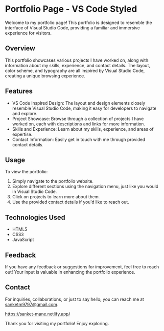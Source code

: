 # Portfolio Page - VS Code Styled

Welcome to my portfolio page! This portfolio is designed to resemble the interface of Visual Studio Code, providing a familiar and immersive experience for visitors.

## Overview

This portfolio showcases various projects I have worked on, along with information about my skills, experience, and contact details. The layout, color scheme, and typography are all inspired by Visual Studio Code, creating a unique browsing experience.

## Features

- VS Code Inspired Design: The layout and design elements closely resemble Visual Studio Code, making it easy for developers to navigate and explore.
- Project Showcase: Browse through a collection of projects I have worked on, each with descriptions and links for more information.
- Skills and Experience: Learn about my skills, experience, and areas of expertise.
- Contact Information: Easily get in touch with me through provided contact details.

## Usage

To view the portfolio:
1. Simply navigate to the portfolio website.
2. Explore different sections using the navigation menu, just like you would in Visual Studio Code.
3. Click on projects to learn more about them.
4. Use the provided contact details if you'd like to reach out.

## Technologies Used

- HTML5
- CSS3
- JavaScript

## Feedback

If you have any feedback or suggestions for improvement, feel free to reach out! Your input is valuable in enhancing the portfolio experience.

## Contact

For inquiries, collaborations, or just to say hello, you can reach me at [sanketm9797@gmail.com](mailto:sanketm9797@gmail.com).

https://sanket-mane.netlify.app/

Thank you for visiting my portfolio! Enjoy exploring.
